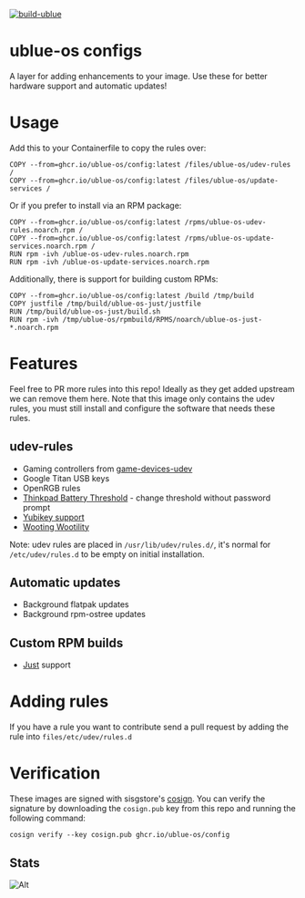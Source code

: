 [![build-ublue](https://github.com/ublue-os/config/actions/workflows/build.yml/badge.svg)](https://github.com/ublue-os/config/actions/workflows/build.yml)

# ublue-os configs

A layer for adding enhancements to your image. Use these for better hardware support and automatic updates!

# Usage

Add this to your Containerfile to copy the rules over:

    COPY --from=ghcr.io/ublue-os/config:latest /files/ublue-os/udev-rules /
    COPY --from=ghcr.io/ublue-os/config:latest /files/ublue-os/update-services /
    
Or if you prefer to install via an RPM package:

    COPY --from=ghcr.io/ublue-os/config:latest /rpms/ublue-os-udev-rules.noarch.rpm /
    COPY --from=ghcr.io/ublue-os/config:latest /rpms/ublue-os-update-services.noarch.rpm /
    RUN rpm -ivh /ublue-os-udev-rules.noarch.rpm
    RUN rpm -ivh /ublue-os-update-services.noarch.rpm

Additionally, there is support for building custom RPMs:

    COPY --from=ghcr.io/ublue-os/config:latest /build /tmp/build
    COPY justfile /tmp/build/ublue-os-just/justfile
    RUN /tmp/build/ublue-os-just/build.sh
    RUN rpm -ivh /tmp/ublue-os/rpmbuild/RPMS/noarch/ublue-os-just-*.noarch.rpm

# Features

Feel free to PR more rules into this repo! Ideally as they get added upstream we can remove them here. Note that this image only contains the udev rules, you must still install and configure the software that needs these rules.

## udev-rules

- Gaming controllers from [game-devices-udev](https://gitlab.com/jntesteves/game-devices-udev/) 
- Google Titan USB keys
- OpenRGB rules
- [Thinkpad Battery Threshold](https://gitlab.com/marcosdalvarez/thinkpad-battery-threshold-extension) - change threshold without password prompt
- [Yubikey support](https://github.com/Yubico/libfido2/tree/main/udev)
- [Wooting Wootility](https://wooting.io/wootility)

Note: udev rules are placed in `/usr/lib/udev/rules.d/`, it's normal for `/etc/udev/rules.d` to be empty on initial installation. 

## Automatic updates

- Background flatpak updates
- Background rpm-ostree updates

## Custom RPM builds

- [Just](https://github.com/casey/just) support

# Adding rules

If you have a rule you want to contribute send a pull request by adding the rule into `files/etc/udev/rules.d`

# Verification

These images are signed with sisgstore's [cosign](https://docs.sigstore.dev/cosign/overview/). You can verify the signature by downloading the `cosign.pub` key from this repo and running the following command:

    cosign verify --key cosign.pub ghcr.io/ublue-os/config

## Stats
    
![Alt](https://repobeats.axiom.co/api/embed/8e36cadc13075a30e15a27a133df8e56389bbfc7.svg "Repobeats analytics image")

